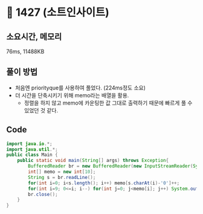 # 📘 1427 (소트인사이트)

## 소요시간, 메모리

76ms, 11488KB

## 풀이 방법

- 처음엔 priorityque를 사용하여 풀었다. (224ms정도 소요)
- 더 시간을 단축시키기 위해 memo라는 배열을 활용.
  - 정렬을 하지 않고 memo에 카운팅한 값 그대로 출력하기 때문에 빠르게 풀 수 있었던 것 같다.

## Code

```Java
import java.io.*;
import java.util.*;
public class Main {
    public static void main(String[] args) throws Exception{
        BufferedReader br = new BufferedReader(new InputStreamReader(System.in));
        int[] memo = new int[10];
        String s = br.readLine();
        for(int i=0; i<s.length(); i++) memo[s.charAt(i)-'0']++;
        for(int i=9; 0<=i; i--) for(int j=0; j<memo[i]; j++) System.out.print(i);
        br.close();
    }
}

```
